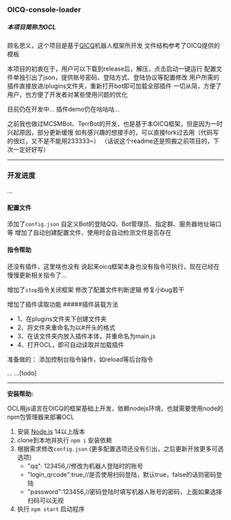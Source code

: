 ### OICQ-console-loader
##### 本项目简称为OCL

顾名思义，这个项目是基于[QICQ](https://github.com/takayama-lily/oicq)机器人框架所开发
文件结构参考了OICQ提供的模板

本项目的初衷在于，用户可以下载到release后，解压，点击启动一键运行
配置文件单独引出了json，提供账号密码、登陆方式、登陆协议等配置修改
用户所需的插件直接放进/plugins文件夹，重新打开bot即可加载全部插件
一切从简，方便了用户，也方便了开发者对某些使用问题的优化

目前仍在开发中...
插件demo仍在咕咕咕...

之前我也做过MCSMBot、TerrBot的开发，也是基于本OICQ框架，但是因为一时兴起原因，部分更新缓慢
如有感兴趣的想接手的，可以直接fork过去用（代码写的很烂，又不是不能用233333~）
（话说这个readme还是照搬之前项目的，下次一定好好写）

----
### 开发进度

...

#### 配置文件
添加了`config.json`
自定义Bot的登陆QQ、Bot管理员、指定群、服务器地址端口等
增加了自动创建配置文件，使用时会自动检测文件是否存在

#### 指令帮助

还没有插件，这里啥也没有
说起来oicq框架本身也没有指令可执行，现在已经在慢慢更新相关指令了...

增加了`stop`指令关闭框架
修改了配置文件判断逻辑
修复小bug若干

增加了插件读取功能
#####插件装载方法
 - 1、在plugins文件夹下创建文件夹
 - 2、将文件夹重命名为以#开头的格式
 - 3、在该文件夹内放入插件本体，并重命名为main.js
 - 4、打开OCL，即可自动读取并加载插件

准备做的：
添加控制台指令操作，如reload等后台指令

... ...[todo]

----

**安装帮助:**

OCL用js语言在OICQ的框架基础上开发，依赖nodejs环境，也就需要使用node的npm包管理器来部署OCL

1. 安装 [Node.js](https://nodejs.org/) 14以上版本  
2. clone到本地并执行 `npm i` 安装依赖
3. 根据需求修改`config.json` (更多配置选项还没有引出，之后更新开放更多可选选项)
    - "qq": 123456,//修改为机器人登陆时的账号
    - "login_qrcode":true,//是否使用扫码登陆，默认true，false的话则密码登陆
    - "password":123456,//密码登陆时填写机器人账号的密码，上面如果选择扫码可以无视
4. 执行 `npm start` 启动程序

